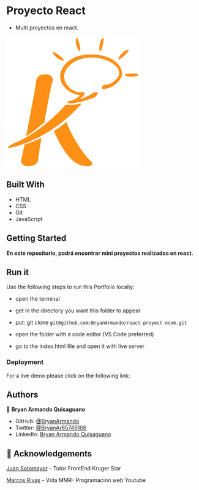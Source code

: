 # Proyecto React

- Multi proyectos en react.

<img src='public/kruger.png'>

## Built With

- HTML
- CSS
- Git
- JavaScript

## Getting Started

**En este repositorio, podrá encontrar mini proyectos realizados en react.**

## Run it

Use the following steps to run this Portfolio locally:

- open the terminal

- get in the directory you want this folder to appear

- put: git clone `git@github.com:BryanArmando/react-proyect-ecom.git`

- open the folder with a code editor (VS Code preferred)

- go to the index.html file and open it with live server

### Deployment

For a live demo please click on the following link:



## Authors

👤 **Bryan Armando Quisaguano**

- GitHub: [@BryanArmando](https://github.com/BryanArmando)
- Twitter: [@BryanAr85746106](https://twitter.com/BryanAr85746106)
- LinkedIn: [Bryan Armando Quisaguano](https://www.linkedin.com/in/bryan-quisaguano/)

## 🤝 Acknowledgements

[Juan Sotomayor](https://github.com/Juanse7793) - Tutor FrontEnd Kruger Star

[Marcos Rivas](https://github.com/marcosrivasr) - Vida MMR- Programación web Youtube

